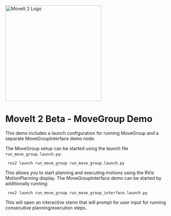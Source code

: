 <img src="https://github.com/ros-planning/moveit.ros.org/blob/master/assets/logo/moveit2/moveit_logo-black.png" alt="MoveIt 2 Logo" width="300"/>

# MoveIt 2 Beta - MoveGroup Demo

This demo includes a launch configuration for running MoveGroup and a separate MoveGroupInterface demo node.
 
The MoveGroup setup can be started using the launch file `run_move_group.launch.py`:
 
     ros2 launch run_move_group run_move_group.launch.py
     
This allows you to start planning and executing motions using the RViz MotionPlanning display.
The MoveGroupInterface demo can be started by additionally running:

     ros2 launch run_move_group run_move_group_interface.launch.py
     
This will open an interactive xterm that will prompt for user input for running consecutive planning/execution steps.
